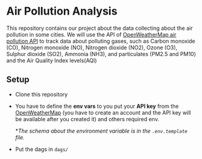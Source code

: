 # Air Pollution Analysis

This repository contains our project about the data collecting about the air pollution in some cities. We will use the API of [OpenWeatherMap air pollution API](https://openweathermap.org/api/air-pollution) to track data about polluting gases, such as Carbon monoxide (CO), Nitrogen monoxide (NO), Nitrogen dioxide (NO2), Ozone (O3), Sulphur dioxide (SO2), Ammonia (NH3), and particulates (PM2.5 and PM10) and the Air Quality Index levels(AQI)
## Setup
- Clone this repository
- You have to define the **env vars** to you put your **API key** from the [OpenWeatherMap](https://openweathermap.org) (you have to create an account and the API key will be available after you created it) and others required env.

    **The schema about the environment variable is in the `.env.template` file.*
- Put the dags in `dags/`
